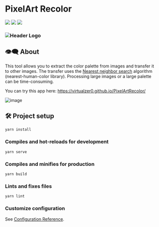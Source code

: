 # PixelArt Recolor

<a href="#">
  <img src="https://img.shields.io/github/last-commit/virtualzer0/pixelartrecolor"/></a>
<a href="https://chatwords.ml" alt="Website">
  <img src="https://img.shields.io/website?down_message=offline&up_message=online&url=https%3A%2F%2Fvirtualzer0.github.io%2FPixelArtRecolor%2F" /></a>
<a href="https://vuejs.org" alt="VueJS">
  <img src="https://img.shields.io/github/package-json/dependency-version/virtualzer0/PixelArtRecolor/vue" /></a>
  
  
### ![Header Logo](https://user-images.githubusercontent.com/45962846/177431144-6685b541-a3fc-4893-ba51-1585e24e11d9.png)


## 👁‍🗨  About
This tool allows you to extract the color palette from images and transfer it to other images. The transfer uses the [Nearest neighbor search](https://en.wikipedia.org/wiki/Nearest_neighbor_search) algorithm (nearest-human-color library). Processing large images or a large palette can be time-consuming.

You can try this app here: https://virtualzer0.github.io/PixelArtRecolor/

![image](https://user-images.githubusercontent.com/45962846/177430813-32ded9d4-12fb-4a02-849c-90c22cb4e0ef.png)


## 🛠 Project setup
```
yarn install
```

### Compiles and hot-reloads for development
```
yarn serve
```

### Compiles and minifies for production
```
yarn build
```

### Lints and fixes files
```
yarn lint
```

### Customize configuration
See [Configuration Reference](https://cli.vuejs.org/config/).

